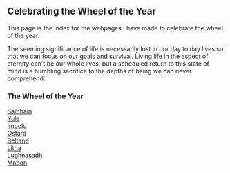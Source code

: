 ## Celebrating the Wheel of the Year

This page is the index for the webpages I have made to celebrate the wheel of the year.  

The seeming significance of life is necessarily lost in our day to day lives so that we can focus on our goals and survival. Living life in the aspect of eternity can't be our whole lives, but a scheduled return to this state of mind is a humbling sacrifice to the depths of being we can never comprehend.

### The Wheel of the Year


[Samhain](https://hdickie.github.io/holiday/Samhain.html)  
[Yule](https://hdickie.github.io/holiday/Yule.html)  
[Imbolc](https://hdickie.github.io/holiday/Imbolc.html)  
[Ostara](https://hdickie.github.io/holiday/Ostara.html)  
[Beltane](https://hdickie.github.io/holiday/Beltane.html)  
[Litha](https://hdickie.github.io/holiday/Litha.html)  
[Lughnasadh](https://hdickie.github.io/holiday/Lughnasadh.html)  
[Mabon](https://hdickie.github.io/holiday/Mabon.html)  
